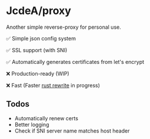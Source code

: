 # JcdeA/proxy
Another simple reverse-proxy for personal use.

✅ Simple json config system

✅ SSL support (with SNI)

✅ Automatically generates certificates from let's encrypt

❌ Production-ready (WIP)

❌ Fast (Faster [rust rewrite](https://github.com/jcdea/proxy-rust) in progress)

## Todos
  * Automatically renew certs
  * Better logging
  * Check if SNI server name matches host header
